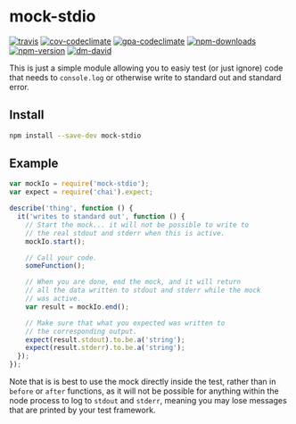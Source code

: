 # mock-stdio

[![travis][travis.svg]][travis.link]
[![cov-codeclimate][cov-codeclimate.svg]][cov-codeclimate.link]
[![gpa-codeclimate][gpa-codeclimate.svg]][gpa-codeclimate.link]
[![npm-downloads][npm-downloads.svg]][npm.link]
[![npm-version][npm-version.svg]][npm.link]
[![dm-david][dm-david.svg]][dm-david.link]

[travis.svg]: https://travis-ci.org/catdad/mock-stdio.svg?branch=master
[travis.link]: https://travis-ci.org/catdad/mock-stdio
[cov-codeclimate.svg]: https://codeclimate.com/github/catdad/mock-stdio/badges/coverage.svg
[cov-codeclimate.link]: https://codeclimate.com/github/catdad/mock-stdio/coverage
[gpa-codeclimate.svg]: https://codeclimate.com/github/catdad/mock-stdio/badges/gpa.svg
[gpa-codeclimate.link]: https://codeclimate.com/github/catdad/mock-stdio
[npm-downloads.svg]: https://img.shields.io/npm/dm/mock-stdio.svg
[npm.link]: https://www.npmjs.com/package/mock-stdio
[npm-version.svg]: https://img.shields.io/npm/v/mock-stdio.svg
[dm-david.svg]: https://david-dm.org/catdad/mock-stdio.svg
[dm-david.link]: https://david-dm.org/catdad/mock-stdio

This is just a simple module allowing you to easiy test (or just ignore) code that needs to `console.log` or otherwise write to standard out and standard error.

## Install

```bash
npm install --save-dev mock-stdio
```

## Example

```javascript
var mockIo = require('mock-stdio');
var expect = require('chai').expect;

describe('thing', function () {
  it('writes to standard out', function () {
    // Start the mock... it will not be possible to write to
    // the real stdout and stderr when this is active.
    mockIo.start();

    // Call your code.
    someFunction();

    // When you are done, end the mock, and it will return
    // all the data written to stdout and stderr while the mock
    // was active.
    var result = mockIo.end();

    // Make sure that what you expected was written to
    // the corresponding output.
    expect(result.stdout).to.be.a('string');
    expect(result.stderr).to.be.a('string');
  });
});
```

Note that is is best to use the mock directly inside the test, rather than in `before` or `after` functions, as it will not be possible for anything within the node process to log to `stdout` and `stderr`, meaning you may lose messages that are printed by your test framework.
